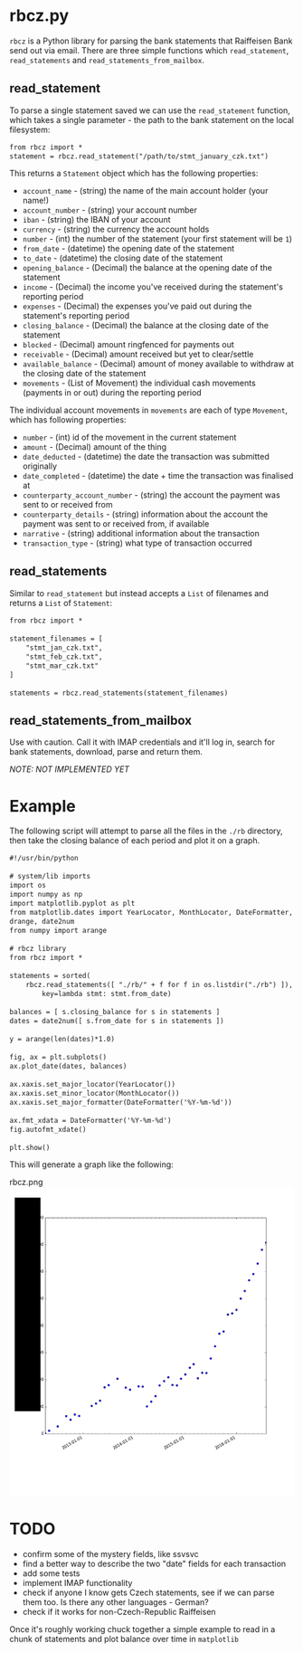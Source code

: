 # rbcz.py
`rbcz` is a Python library for parsing the bank statements that Raiffeisen Bank send out via email. There are three simple functions which `read_statement`, `read_statements` and `read_statements_from_mailbox`.

## read_statement

To parse a single statement saved we can use the `read_statement` function, which takes a single parameter - the path to the bank statement on the local filesystem:

```
from rbcz import *
statement = rbcz.read_statement("/path/to/stmt_january_czk.txt")
```

This returns a `Statement` object which has the following properties:

* `account_name` - (string) the name of the main account holder (your name!)
* `account_number` - (string) your account number
* `iban` - (string) the IBAN of your account
* `currency` - (string) the currency the account holds
* `number` - (int) the number of the statement (your first statement will be `1`)
* `from_date` - (datetime) the opening date of the statement
* `to_date` - (datetime) the closing date of the statement
* `opening_balance` - (Decimal) the balance at the opening date of the statement
* `income` - (Decimal) the income you've received during the statement's reporting period
* `expenses` - (Decimal) the expenses you've paid out during the statement's reporting period
* `closing_balance` - (Decimal) the balance at the closing date of the statement
* `blocked` - (Decimal) amount ringfenced for payments out
* `receivable` - (Decimal) amount received but yet to clear/settle
* `available_balance` - (Decimal) amount of money available to withdraw at the closing date of the statement
* `movements` - (List of Movement) the individual cash movements (payments in or out) during the reporting period

The individual account movements in `movements` are each of type `Movement`, which has following properties:
* `number` - (int) id of the movement in the current statement
* `amount` - (Decimal) amount of the thing
* `date_deducted` - (datetime) the date the transaction was submitted originally
* `date_completed` - (datetime) the date + time the transaction was finalised at
* `counterparty_account_number` - (string) the account the payment was sent to or received from
* `counterparty_details` - (string) information about the account the payment was sent to or received from, if available
* `narrative` - (string) additional information about the transaction
* `transaction_type` - (string) what type of transaction occurred

## read_statements

Similar to `read_statement` but instead accepts a `List` of filenames and returns a `List` of `Statement`:

```
from rbcz import *

statement_filenames = [
    "stmt_jan_czk.txt",
    "stmt_feb_czk.txt",
    "stmt_mar_czk.txt"
]

statements = rbcz.read_statements(statement_filenames)
```

## read_statements_from_mailbox

Use with caution. Call it with IMAP credentials and it'll log in, search for bank statements, download, parse and return them.

*NOTE: NOT IMPLEMENTED YET*

# Example

The following script will attempt to parse all the files in the `./rb` directory, then take the closing balance of each period and plot it on a graph.

```
#!/usr/bin/python

# system/lib imports
import os
import numpy as np
import matplotlib.pyplot as plt
from matplotlib.dates import YearLocator, MonthLocator, DateFormatter, drange, date2num
from numpy import arange

# rbcz library
from rbcz import *

statements = sorted(
    rbcz.read_statements([ "./rb/" + f for f in os.listdir("./rb") ]),
        key=lambda stmt: stmt.from_date)

balances = [ s.closing_balance for s in statements ]
dates = date2num([ s.from_date for s in statements ])

y = arange(len(dates)*1.0)

fig, ax = plt.subplots()
ax.plot_date(dates, balances)

ax.xaxis.set_major_locator(YearLocator())
ax.xaxis.set_minor_locator(MonthLocator())
ax.xaxis.set_major_formatter(DateFormatter('%Y-%m-%d'))

ax.fmt_xdata = DateFormatter('%Y-%m-%d')
fig.autofmt_xdate()

plt.show()
```

This will generate a graph like the following:

rbcz.png
![rbcz.png](rbcz.png?raw=true)

# TODO

* confirm some of the mystery fields, like ssvsvc
* find a better way to describe the two "date" fields for each transaction
* add some tests
* implement IMAP functionality
* check if anyone I know gets Czech statements, see if we can parse them too. Is there any other languages - German?
* check if it works for non-Czech-Republic Raiffeisen

Once it's roughly working chuck together a simple example to read in a chunk of statements and plot balance over time in `matplotlib`
